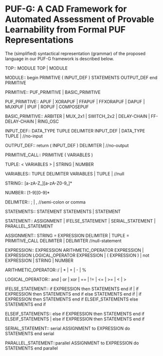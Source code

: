 # PUF-G: A CAD Framework for Automated Assessment of Provable Learnability from Formal PUF Representations

The (simplified) syntactical representation (grammar) of the proposed language in our PUF-G framework is described below.

TOP::               MODULE TOP 
                    | MODULE
                    
MODULE::            begin PRIMITIVE ( INPUT_DEF )
                        STATEMENTS
                        OUTPUT_DEF
                    end PRIMITIVE
                    
PRIMITIVE::         PUF_PRIMITIVE | BASIC_PRIMITIVE

PUF_PRIMITIVE::     APUF | XORAPUF | FFAPUF | FFXORAPUF | DAPUF
                  | MUXPUF | IPUF | ROPUF | COMPOSEPUF 

BASIC_PRIMITIVE::   ARBITER | MUX_2x1 | SWITCH_2x2 | DELAY-CHAIN
                  | FF-DELAY-CHAIN | RING_OSC 

INPUT_DEF::         DATA_TYPE TUPLE DELIMITER INPUT_DEF
                  | DATA_TYPE TUPLE | //no-input

OUTPUT_DEF::        return ( INPUT_DEF ) DELIMITER | //no-output

PRIMITIVE_CALL::    PRIMITIVE ( VARIABLES )

TUPLE:              < VARIABLES > | STRING | NUMBER

VARIABLES::         TUPLE DELIMITER VARIABLES | TUPLE | //null

STRING::            [a-zA-Z_][a-zA-Z0-9_]*

NUMBER::            [1-9][0-9]*

DELIMITER::         ; | ,  //semi-colon or comma

STATEMENTS::        STATEMENT STATEMENTS | STATEMENT

STATEMENT::         ASSIGNMENT | IFELSE_STATEMENT
                  | SERIAL_STATEMENT | PARALLEL_STATEMENT

ASSIGNMENT::        STRING = EXPRESSION DELIMITER
                  | TUPLE = PRIMITIVE_CALL DELIMITER
                  | DELIMITER    //null-statement

EXPRESSION::        EXPRESSION ARITHMETIC_OPERATOR EXPRESSION
                  | EXPRESSION LOGICAL_OPERATOR EXPRESSION
                  | ( EXPRESSION ) | not EXPRESSION | STRING | NUMBER

ARITHMETIC_OPERATOR::/ | * | + | - | %

LOGICAL_OPERATOR::  and | or | xor | == | != | <= | >= | < | >

IFELSE_STATEMENT::  if EXPRESSION then STATEMENTS end if
                  | if EXPRESSION then STATEMENTS end if
                    else STATEMENTS end if
                  | if EXPRESSION then STATEMENTS end if
                    ELSEIF_STATEMENTS
                    else STATEMENTS end if

ELSEIF_STATEMENTS:: else if EXPRESSION then STATEMENTS end if
                    ELSEIF_STATEMENTS
                  | else if EXPRESSION then STATEMENTS end if

SERIAL_STATEMENT::  serial ASSIGNMENT to EXPRESSION do
                        STATEMENTS
                    end serial

PARALLEL_STATEMENT::parallel ASSIGNMENT to EXPRESSION do
                        STATEMENTS
                    end parallel
